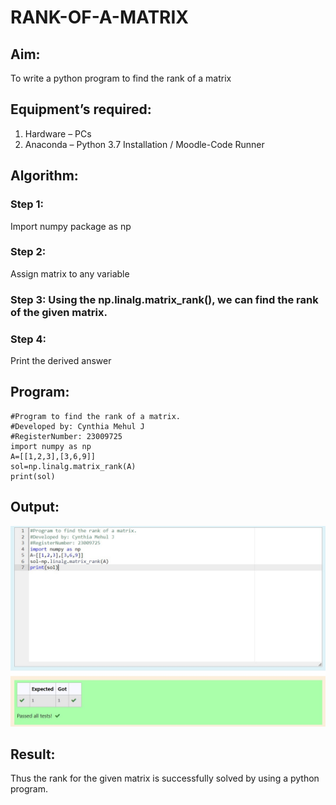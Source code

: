# RANK-OF-A-MATRIX
## Aim:
To write a python program to find the rank of a matrix
## Equipment’s required:
1. 	Hardware – PCs
2. 	Anaconda – Python 3.7 Installation / Moodle-Code Runner
## Algorithm:
### Step 1: 
Import numpy package as np
### Step 2: 
Assign matrix to any variable
### Step 3: Using the np.linalg.matrix_rank(), we can find the rank of the given matrix.
### Step 4: 
Print the derived answer
## Program:
```
#Program to find the rank of a matrix.
#Developed by: Cynthia Mehul J
#RegisterNumber: 23009725
import numpy as np
A=[[1,2,3],[3,6,9]]
sol=np.linalg.matrix_rank(A)
print(sol)
```
## Output:
![label](/Output%20Rank%20of%20a%20matrix.jpg)
## Result:
Thus the rank for the given matrix is successfully solved by  using a python program.

